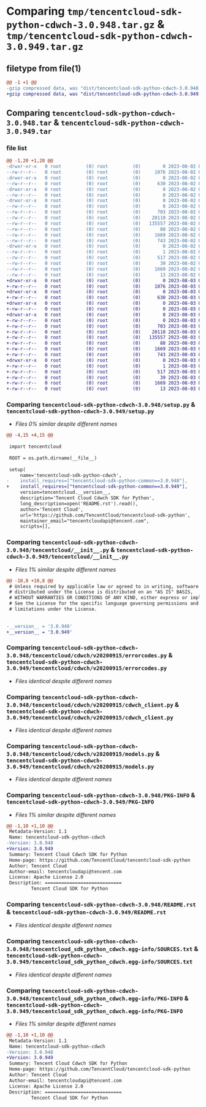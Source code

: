 # Comparing `tmp/tencentcloud-sdk-python-cdwch-3.0.948.tar.gz` & `tmp/tencentcloud-sdk-python-cdwch-3.0.949.tar.gz`

## filetype from file(1)

```diff
@@ -1 +1 @@
-gzip compressed data, was "dist/tencentcloud-sdk-python-cdwch-3.0.948.tar", last modified: Wed Aug  2 00:25:35 2023, max compression
+gzip compressed data, was "dist/tencentcloud-sdk-python-cdwch-3.0.949.tar", last modified: Thu Aug  3 00:21:58 2023, max compression
```

## Comparing `tencentcloud-sdk-python-cdwch-3.0.948.tar` & `tencentcloud-sdk-python-cdwch-3.0.949.tar`

### file list

```diff
@@ -1,20 +1,20 @@
-drwxr-xr-x   0 root         (0) root         (0)        0 2023-08-02 00:25:35.000000 tencentcloud-sdk-python-cdwch-3.0.948/
--rw-r--r--   0 root         (0) root         (0)     1076 2023-08-02 00:25:35.000000 tencentcloud-sdk-python-cdwch-3.0.948/setup.py
-drwxr-xr-x   0 root         (0) root         (0)        0 2023-08-02 00:25:35.000000 tencentcloud-sdk-python-cdwch-3.0.948/tencentcloud/
--rw-r--r--   0 root         (0) root         (0)      630 2023-08-02 00:25:35.000000 tencentcloud-sdk-python-cdwch-3.0.948/tencentcloud/__init__.py
-drwxr-xr-x   0 root         (0) root         (0)        0 2023-08-02 00:25:35.000000 tencentcloud-sdk-python-cdwch-3.0.948/tencentcloud/cdwch/
--rw-r--r--   0 root         (0) root         (0)        0 2023-08-02 00:25:35.000000 tencentcloud-sdk-python-cdwch-3.0.948/tencentcloud/cdwch/__init__.py
-drwxr-xr-x   0 root         (0) root         (0)        0 2023-08-02 00:25:35.000000 tencentcloud-sdk-python-cdwch-3.0.948/tencentcloud/cdwch/v20200915/
--rw-r--r--   0 root         (0) root         (0)        0 2023-08-02 00:25:35.000000 tencentcloud-sdk-python-cdwch-3.0.948/tencentcloud/cdwch/v20200915/__init__.py
--rw-r--r--   0 root         (0) root         (0)      703 2023-08-02 00:25:35.000000 tencentcloud-sdk-python-cdwch-3.0.948/tencentcloud/cdwch/v20200915/errorcodes.py
--rw-r--r--   0 root         (0) root         (0)    20110 2023-08-02 00:25:35.000000 tencentcloud-sdk-python-cdwch-3.0.948/tencentcloud/cdwch/v20200915/cdwch_client.py
--rw-r--r--   0 root         (0) root         (0)   135557 2023-08-02 00:25:35.000000 tencentcloud-sdk-python-cdwch-3.0.948/tencentcloud/cdwch/v20200915/models.py
--rw-r--r--   0 root         (0) root         (0)       88 2023-08-02 00:25:35.000000 tencentcloud-sdk-python-cdwch-3.0.948/setup.cfg
--rw-r--r--   0 root         (0) root         (0)     1669 2023-08-02 00:25:35.000000 tencentcloud-sdk-python-cdwch-3.0.948/PKG-INFO
--rw-r--r--   0 root         (0) root         (0)      743 2023-08-02 00:25:35.000000 tencentcloud-sdk-python-cdwch-3.0.948/README.rst
-drwxr-xr-x   0 root         (0) root         (0)        0 2023-08-02 00:25:35.000000 tencentcloud-sdk-python-cdwch-3.0.948/tencentcloud_sdk_python_cdwch.egg-info/
--rw-r--r--   0 root         (0) root         (0)        1 2023-08-02 00:25:35.000000 tencentcloud-sdk-python-cdwch-3.0.948/tencentcloud_sdk_python_cdwch.egg-info/dependency_links.txt
--rw-r--r--   0 root         (0) root         (0)      517 2023-08-02 00:25:35.000000 tencentcloud-sdk-python-cdwch-3.0.948/tencentcloud_sdk_python_cdwch.egg-info/SOURCES.txt
--rw-r--r--   0 root         (0) root         (0)       39 2023-08-02 00:25:35.000000 tencentcloud-sdk-python-cdwch-3.0.948/tencentcloud_sdk_python_cdwch.egg-info/requires.txt
--rw-r--r--   0 root         (0) root         (0)     1669 2023-08-02 00:25:35.000000 tencentcloud-sdk-python-cdwch-3.0.948/tencentcloud_sdk_python_cdwch.egg-info/PKG-INFO
--rw-r--r--   0 root         (0) root         (0)       13 2023-08-02 00:25:35.000000 tencentcloud-sdk-python-cdwch-3.0.948/tencentcloud_sdk_python_cdwch.egg-info/top_level.txt
+drwxr-xr-x   0 root         (0) root         (0)        0 2023-08-03 00:21:58.000000 tencentcloud-sdk-python-cdwch-3.0.949/
+-rw-r--r--   0 root         (0) root         (0)     1076 2023-08-03 00:21:58.000000 tencentcloud-sdk-python-cdwch-3.0.949/setup.py
+drwxr-xr-x   0 root         (0) root         (0)        0 2023-08-03 00:21:58.000000 tencentcloud-sdk-python-cdwch-3.0.949/tencentcloud/
+-rw-r--r--   0 root         (0) root         (0)      630 2023-08-03 00:21:58.000000 tencentcloud-sdk-python-cdwch-3.0.949/tencentcloud/__init__.py
+drwxr-xr-x   0 root         (0) root         (0)        0 2023-08-03 00:21:58.000000 tencentcloud-sdk-python-cdwch-3.0.949/tencentcloud/cdwch/
+-rw-r--r--   0 root         (0) root         (0)        0 2023-08-03 00:21:58.000000 tencentcloud-sdk-python-cdwch-3.0.949/tencentcloud/cdwch/__init__.py
+drwxr-xr-x   0 root         (0) root         (0)        0 2023-08-03 00:21:58.000000 tencentcloud-sdk-python-cdwch-3.0.949/tencentcloud/cdwch/v20200915/
+-rw-r--r--   0 root         (0) root         (0)        0 2023-08-03 00:21:58.000000 tencentcloud-sdk-python-cdwch-3.0.949/tencentcloud/cdwch/v20200915/__init__.py
+-rw-r--r--   0 root         (0) root         (0)      703 2023-08-03 00:21:58.000000 tencentcloud-sdk-python-cdwch-3.0.949/tencentcloud/cdwch/v20200915/errorcodes.py
+-rw-r--r--   0 root         (0) root         (0)    20110 2023-08-03 00:21:58.000000 tencentcloud-sdk-python-cdwch-3.0.949/tencentcloud/cdwch/v20200915/cdwch_client.py
+-rw-r--r--   0 root         (0) root         (0)   135557 2023-08-03 00:21:58.000000 tencentcloud-sdk-python-cdwch-3.0.949/tencentcloud/cdwch/v20200915/models.py
+-rw-r--r--   0 root         (0) root         (0)       88 2023-08-03 00:21:58.000000 tencentcloud-sdk-python-cdwch-3.0.949/setup.cfg
+-rw-r--r--   0 root         (0) root         (0)     1669 2023-08-03 00:21:58.000000 tencentcloud-sdk-python-cdwch-3.0.949/PKG-INFO
+-rw-r--r--   0 root         (0) root         (0)      743 2023-08-03 00:21:58.000000 tencentcloud-sdk-python-cdwch-3.0.949/README.rst
+drwxr-xr-x   0 root         (0) root         (0)        0 2023-08-03 00:21:58.000000 tencentcloud-sdk-python-cdwch-3.0.949/tencentcloud_sdk_python_cdwch.egg-info/
+-rw-r--r--   0 root         (0) root         (0)        1 2023-08-03 00:21:58.000000 tencentcloud-sdk-python-cdwch-3.0.949/tencentcloud_sdk_python_cdwch.egg-info/dependency_links.txt
+-rw-r--r--   0 root         (0) root         (0)      517 2023-08-03 00:21:58.000000 tencentcloud-sdk-python-cdwch-3.0.949/tencentcloud_sdk_python_cdwch.egg-info/SOURCES.txt
+-rw-r--r--   0 root         (0) root         (0)       39 2023-08-03 00:21:58.000000 tencentcloud-sdk-python-cdwch-3.0.949/tencentcloud_sdk_python_cdwch.egg-info/requires.txt
+-rw-r--r--   0 root         (0) root         (0)     1669 2023-08-03 00:21:58.000000 tencentcloud-sdk-python-cdwch-3.0.949/tencentcloud_sdk_python_cdwch.egg-info/PKG-INFO
+-rw-r--r--   0 root         (0) root         (0)       13 2023-08-03 00:21:58.000000 tencentcloud-sdk-python-cdwch-3.0.949/tencentcloud_sdk_python_cdwch.egg-info/top_level.txt
```

### Comparing `tencentcloud-sdk-python-cdwch-3.0.948/setup.py` & `tencentcloud-sdk-python-cdwch-3.0.949/setup.py`

 * *Files 0% similar despite different names*

```diff
@@ -4,15 +4,15 @@
 
 import tencentcloud
 
 ROOT = os.path.dirname(__file__)
 
 setup(
     name='tencentcloud-sdk-python-cdwch',
-    install_requires=["tencentcloud-sdk-python-common==3.0.948"],
+    install_requires=["tencentcloud-sdk-python-common==3.0.949"],
     version=tencentcloud.__version__,
     description='Tencent Cloud Cdwch SDK for Python',
     long_description=open('README.rst').read(),
     author='Tencent Cloud',
     url='https://github.com/TencentCloud/tencentcloud-sdk-python',
     maintainer_email="tencentcloudapi@tencent.com",
     scripts=[],
```

### Comparing `tencentcloud-sdk-python-cdwch-3.0.948/tencentcloud/__init__.py` & `tencentcloud-sdk-python-cdwch-3.0.949/tencentcloud/__init__.py`

 * *Files 1% similar despite different names*

```diff
@@ -10,8 +10,8 @@
 # Unless required by applicable law or agreed to in writing, software
 # distributed under the License is distributed on an "AS IS" BASIS,
 # WITHOUT WARRANTIES OR CONDITIONS OF ANY KIND, either express or implied.
 # See the License for the specific language governing permissions and
 # limitations under the License.
 
 
-__version__ = '3.0.948'
+__version__ = '3.0.949'
```

### Comparing `tencentcloud-sdk-python-cdwch-3.0.948/tencentcloud/cdwch/v20200915/errorcodes.py` & `tencentcloud-sdk-python-cdwch-3.0.949/tencentcloud/cdwch/v20200915/errorcodes.py`

 * *Files identical despite different names*

### Comparing `tencentcloud-sdk-python-cdwch-3.0.948/tencentcloud/cdwch/v20200915/cdwch_client.py` & `tencentcloud-sdk-python-cdwch-3.0.949/tencentcloud/cdwch/v20200915/cdwch_client.py`

 * *Files identical despite different names*

### Comparing `tencentcloud-sdk-python-cdwch-3.0.948/tencentcloud/cdwch/v20200915/models.py` & `tencentcloud-sdk-python-cdwch-3.0.949/tencentcloud/cdwch/v20200915/models.py`

 * *Files identical despite different names*

### Comparing `tencentcloud-sdk-python-cdwch-3.0.948/PKG-INFO` & `tencentcloud-sdk-python-cdwch-3.0.949/PKG-INFO`

 * *Files 1% similar despite different names*

```diff
@@ -1,10 +1,10 @@
 Metadata-Version: 1.1
 Name: tencentcloud-sdk-python-cdwch
-Version: 3.0.948
+Version: 3.0.949
 Summary: Tencent Cloud Cdwch SDK for Python
 Home-page: https://github.com/TencentCloud/tencentcloud-sdk-python
 Author: Tencent Cloud
 Author-email: tencentcloudapi@tencent.com
 License: Apache License 2.0
 Description: ============================
         Tencent Cloud SDK for Python
```

### Comparing `tencentcloud-sdk-python-cdwch-3.0.948/README.rst` & `tencentcloud-sdk-python-cdwch-3.0.949/README.rst`

 * *Files identical despite different names*

### Comparing `tencentcloud-sdk-python-cdwch-3.0.948/tencentcloud_sdk_python_cdwch.egg-info/SOURCES.txt` & `tencentcloud-sdk-python-cdwch-3.0.949/tencentcloud_sdk_python_cdwch.egg-info/SOURCES.txt`

 * *Files identical despite different names*

### Comparing `tencentcloud-sdk-python-cdwch-3.0.948/tencentcloud_sdk_python_cdwch.egg-info/PKG-INFO` & `tencentcloud-sdk-python-cdwch-3.0.949/tencentcloud_sdk_python_cdwch.egg-info/PKG-INFO`

 * *Files 1% similar despite different names*

```diff
@@ -1,10 +1,10 @@
 Metadata-Version: 1.1
 Name: tencentcloud-sdk-python-cdwch
-Version: 3.0.948
+Version: 3.0.949
 Summary: Tencent Cloud Cdwch SDK for Python
 Home-page: https://github.com/TencentCloud/tencentcloud-sdk-python
 Author: Tencent Cloud
 Author-email: tencentcloudapi@tencent.com
 License: Apache License 2.0
 Description: ============================
         Tencent Cloud SDK for Python
```

